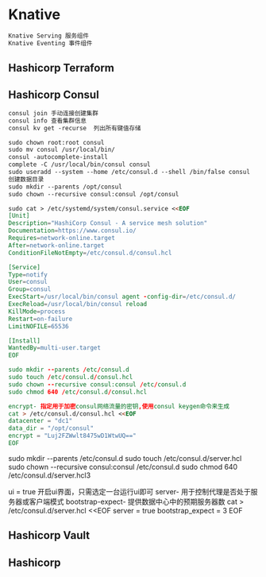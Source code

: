 # Knative

```markdown
Knative Serving 服务组件
Knative Eventing 事件组件
```

## Hashicorp Terraform

## Hashicorp Consul

```md
consul join 手动连接创建集群
consul info 查看集群信息
consul kv get -recurse  列出所有键值存储

sudo chown root:root consul
sudo mv consul /usr/local/bin/
consul -autocomplete-install
complete -C /usr/local/bin/consul consul
sudo useradd --system --home /etc/consul.d --shell /bin/false consul
创建数据目录
sudo mkdir --parents /opt/consul
sudo chown --recursive consul:consul /opt/consul

sudo cat > /etc/systemd/system/consul.service <<EOF
[Unit]
Description="HashiCorp Consul - A service mesh solution"
Documentation=https://www.consul.io/
Requires=network-online.target
After=network-online.target
ConditionFileNotEmpty=/etc/consul.d/consul.hcl

[Service]
Type=notify
User=consul
Group=consul
ExecStart=/usr/local/bin/consul agent -config-dir=/etc/consul.d/
ExecReload=/usr/local/bin/consul reload
KillMode=process
Restart=on-failure
LimitNOFILE=65536

[Install]
WantedBy=multi-user.target
EOF

sudo mkdir --parents /etc/consul.d
sudo touch /etc/consul.d/consul.hcl
sudo chown --recursive consul:consul /etc/consul.d
sudo chmod 640 /etc/consul.d/consul.hcl

encrypt- 指定用于加密consul网络流量的密钥,使用consul keygen命令来生成
cat > /etc/consul.d/consul.hcl <<EOF
datacenter = "dc1"
data_dir = "/opt/consul"
encrypt = "Luj2FZWwlt8475wD1WtwUQ=="
EOF
```

sudo mkdir --parents /etc/consul.d
sudo touch /etc/consul.d/server.hcl
sudo chown --recursive consul:consul /etc/consul.d
sudo chmod 640 /etc/consul.d/server.hcl3

ui = true   开启ui界面，只需选定一台运行ui即可
server- 用于控制代理是否处于服务器或客户端模式
bootstrap-expect- 提供数据中心中的预期服务器数
cat > /etc/consul.d/server.hcl <<EOF
server = true
bootstrap_expect = 3
EOF

## Hashicorp Vault

## Hashicorp
